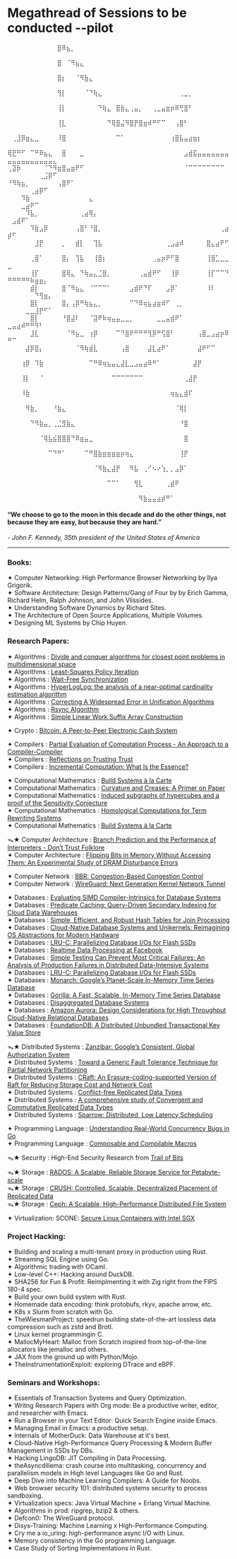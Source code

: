# Megathread of Sessions to be conducted --pilot
⠀⠀⠀⠀⠀⠀⠀⠀⠀⠀⠀⣿⠿⣦⡀⠀⠀⠀⠀⠀⠀⠀⠀⠀⠀⠀⠀⠀⠀⠀⠀⠀⠀⠀⠀⠀⠀⠀⠀⠀⠀⠀⠀⠀⠀⠀⠀⠀⠀⠀⠀⠀⠀⠀⠀⠀⠀⠀⠀⠀
⠀⠀⠀⠀⠀⠀⠀⠀⠀⠀⠀⣿⠀⠈⠻⣦⣄⠀⠀⠀⠀⠀⠀⠀⠀⠀⠀⠀⠀⠀⠀⠀⠀⠀⠀⠀⠀⠀⠀⠀⠀⠀⠀⠀⠀⠀⠀⠀⠀⠀⠀⠀⠀⠀⠀⠀⠀⠀⠀⠀
⠀⠀⠀⠀⠀⠀⠀⠀⠀⠀⠀⣿⡆⠀⠀⠈⠻⣷⣄⠀⠀⠀⠀⠀⠀⠀⠀⠀⠀⠀⠀⠀⠀⠀⠀⠀⠀⠀⠀⠀⠀⠀⠀⠀⠀⠀⠀⠀⠀⠀⠀⠀⠀⠀⠀⠀⠀⠀⠀⠀
⠀⠀⠀⠀⠀⠀⠀⠀⠀⠀⠀⢻⡇⠀⠀⠀⠀⠈⠙⢷⣄⠀⠀⠀⠀⠀⠀⠀⠀⠀⠀⠀⠀⠀⠀⠀⠀⠀⢀⣀⡀⠀⠀⠀⠀⠀⠀⠀⠀⠀⠀⠀⠀⠀⠀⠀⠀⠀⠀⠀
⠀⠀⠀⠀⠀⠀⠀⠀⠀⠀⠀⢸⡇⠀⠀⠀⠀⠀⠀⠀⠙⢷⣄⠀⣿⣷⣄⢀⣤⡀⠀⠀⢀⣀⣤⣶⡶⠿⢛⣿⠃⠀⠀⠀⠀⠀⠀⠀⠀⠀⠀⠀⠀⠀⠀⠀⠀⠀⠀⠀
⠀⠀⠀⠀⠀⠀⠀⠀⠀⠀⠀⢸⣇⠀⠀⠀⠀⠀⠀⠀⠀⠀⠙⢿⣿⣬⠻⣿⡟⣿⣶⠾⠛⠋⠉⠀⠀⢠⣿⠃⠀⠀⠀⠀⠀⠀⠀⠀⠀⠀⠀⠀⠀⠀⠀⠀⠀⠀⠀⠀
⠀⢀⣸⡿⣶⣄⣀⠀⠀⠀⠀⠸⣿⠀⠀⠀⠀⠀⠀⠀⠀⠀⠀⠀⠉⠁⠀⠀⠀⠀⠀⠀⠀⠀⠀⠀⢰⣿⣧⣤⣴⣶⡆⠀⠀⠀⠀⠀⠀⠀⠀⠀⠀⠀⠀⠀⠀⠀⠀⠀
⢿⣟⠛⠋⠀⠉⠛⠿⣦⣄⠀⠀⣿⠀⠀⠀⣀⠀⠀⠀⠀⠀⠀⠀⠀⠀⠀⠀⠀⠀⠀⠀⠀⠀⠀⠀⠀⠀⠀⣠⣾⣯⣤⣤⣤⣤⣤⣤⣤⣤⣤⣤⣤⣤⣤⣤⣤⣤⣤⣄
⢀⣽⡷⠀⠀⠀⠀⠀⠈⠙⠻⣶⣿⣤⣶⠟⠋⠀⠀⠀⠀⠀⠀⠀⠀⠀⠀⠀⠀⠀⠀⠀⠀⠀⠀⠀⠀⠀⠀⠈⠉⠉⠉⠉⠉⠉⠉⠉⠀⠀⠀⠀⠀⠀⠀⠀⢀⣨⡿⠋
⠘⠻⢷⣦⡀⠀⠀⠀⠀⠀⠀⢠⣿⠟⠁⠀⠀⠀⠀⠀⠀⠀⠀⠀⠀⠀⠀⠀⠀⠀⠀⠀⠀⠀⠀⠀⠀⠀⠀⠀⠀⠀⠀⠀⠀⠀⠀⠀⠀⠀⠀⠀⠀⠀⢀⣴⡿⠋⠀⠀
⠀⠀⠀⠹⣷⠀⠀⠀⠀⠀⠀⠀⠀⠀⠀⠀⠀⠀⣄⠀⠀⠀⠀⠀⠀⠀⠀⠀⠀⠀⠀⠀⠀⠀⠀⠀⠀⠀⠀⠀⠀⠀⠀⠀⠀⠀⠀⠀⠀⠀⠀⠀⣀⣴⠟⠉⠀⠀⠀⠀
⠀⠀⠀⠀⠹⣧⡀⠀⠀⠀⠀⠀⠀⠀⠀⠀⢀⣴⢿⡄⠀⠀⠀⠀⠀⠀⠀⠀⠀⠀⠀⠀⠀⠀⠀⠀⠀⠀⠀⠀⠀⠀⠀⠀⠀⠀⠀⠀⠀⠀⣠⣾⠟⠁⠀⠀⠀⠀⠀⠀               
⠀⠀⠀⠀⠀⠹⣷⣠⡿⠀⠀⠀⠀⠀⠀⢠⣿⠃⠘⣿⡀⠀⠀⠀⠀⠀⠀⠀⠀⠀⠀⠀⠀⠀⠀⠀⠀⠀⠀⠀⠀⠀⠀⠀⠀⠀⠀⢀⣴⡾⠋⠀⠀⠀⠀⠀⠀⠀⠀⠀                                  
⠀⠀⠀⠀⠀⠀⣸⡟⠀⠀⠀⠀⡀⠀⠀⣾⡇⠀⠀⢹⣧⠀⠀⠀⠀⠀⠀⠀⠀⠀⠀⠀⠀⠀⠀⢀⣠⣴⠾⠀⠀⠀⠀⠀⣿⣄⣴⠟⠋⠀⠀⠀⠀⠀⠀⠀⠀⠀⠀⠀
⠀⠀⠀⠀⠀⢀⣿⠁⠀⠀⠀⠀⣿⡄⠀⢹⣧⠀⠀⢸⣿⡆⠀⠀⠀⠀⠀⠀⠀⠀⠀⠀⢀⣤⡶⠟⠋⣿⠀⠀⠀⠀⠀⠀⢸⣿⣁⣀⣀⣀⠀⠀⠀⠀⠀⠀⠀⠀⠀⠀
⠀⠀⠀⠀⠀⢸⡏⠀⠀⠀⠀⠀⣿⢿⣄⠀⠙⢷⣤⣄⣈⣿⡀⠀⠀⠀⠀⠀⠀⢀⣤⣾⠟⠋⠀⠀⢸⡿⠀⠀⠀⠀⠀⠀⢸⡏⠉⠉⠙⠛⠛⠛⠛⠛⠷⣶⣶⡄⠀⠀
⠀⠀⠀⠀⠀⣾⡇⠀⠀⠀⠀⠀⣿⠈⠻⣦⣄⠀⠈⠉⠉⠉⠁⠀⠀⠀⠀⣠⣾⠟⠙⠏⠀⠀⠀⣠⡿⠁⠀⠀⠀⠀⠀⠀⠸⠇⠀⠀⠀⠀⠀⠀⠀⠀⠀⠙⢻⣶⡄⠀                     
⠀⠀⠀⠀⠀⣿⡇⠀⠀⠀⠀⠀⣿⡄⢠⡿⠛⢷⣦⣄⡀⠀⠀⠀⠀⠀⠀⠉⠙⠿⢶⣦⣴⣶⠾⠋⠀⢀⡀⠀⠀⠀⠀⠀⠀⠀⠀⠀⠀⠀⠀⠀⠀⣀⣀⣸⡟⠋⠁⠀
⠀⠀⠀⠀⠀⣿⡇⠀⠀⠀⠀⠀⠘⣿⣼⠇⠀⠀⠈⣽⠟⠷⢶⣤⣤⣀⣀⡀⠀⠀⠀⠀⠀⣀⣀⣤⣾⠟⠁⠀⠀⠀⠀⠀⠀⠀⠀⠀⠀⣀⣤⣴⠾⠛⠛⠻⠃⠀⠀⠀
⠀⠀⠀⠀⠀⣸⣇⠀⠀⠀⠀⠀⠀⠈⠻⣦⣀⠀⢰⡿⠀⠀⠀⠀⠉⠙⣿⠟⠛⠛⠛⢻⡿⠛⢫⣿⠃⠀⠀⠀⠀⠀⢠⣿⣀⣠⣴⡶⠿⠛⠉⠀⠀⠀⠀⠀⠀⠀⠀⠀
⠀⠀⠀⠀⣼⡿⣿⡄⠀⠀⠀⠀⠀⠀⠀⠈⠻⢷⣾⣇⠀⠀⠀⠀⠀⢠⣿⠀⠀⠀⠀⣼⣇⣴⠟⠁⠀⠀⠀⠀⠀⠀⣼⠟⠋⠉⠀⠀⠀⠀⠀⠀⠀⠀⠀⠀⠀⠀⠀⠀
⠀⠀⠀⢰⡿⠀⠹⣷⠀⠀⠀⠀⠀⠀⠀⠀⠀⠀⠉⠛⠿⢶⣦⣤⣄⣼⣇⣀⣠⣤⣴⠿⠛⠁⠀⠀⠀⠀⠀⠀⠀⣼⡟⠀⠀⠀⠀⠀⠀⠀⠀⠀⠀⠀⠀⠀⠀⠀⠀⠀
⠀⠀⠀⢸⡇⠀⠀⠈⠀⠀⠀⠀⠀⠀⠀⠀⠀⠀⠀⠀⠀⠀⠀⠉⠉⠉⠉⠉⠉⠉⠀⠀⠀⠀⠀⠀⠀⠀⠀⢀⣼⡟⠀⠀⠀⠀⠀⠀⠀⠀⠀⠀⠀⠀⠀⠀⠀⠀⠀⠀
⠀⠀⠀⠸⣷⠀⠀⠀⠀⠀⠀⠀⠀⠀⠀⠀⠀⠀⠀⠀⠀⠀⠀⠀⠀⠀⠀⠀⠀⠀⠀⠀⠀⠀⠀⠀⢶⣦⣄⣾⠏⠀⠀⠀⠀⠀⠀⠀⠀⠀⠀⠀⠀⠀⠀⠀⠀⠀⠀⠀
⠀⠀⠀⠀⠻⣷⡀⠀⠀⠀⠘⣷⣄⠀⠀⠀⠀⠀⠀⠀⠀⠀⠀⠀⠀⠀⠀⠀⠀⠀⠀⠀⠀⠀⠀⠀⠀⠈⢿⡇⠀⠀⠀⠀⠀⠀⠀⠀⠀⠀⠀⠀⠀⠀⠀⠀⠀⠀⠀⠀
⠀⠀⠀⠀⠀⠙⠻⣷⣤⡀⢀⣈⣻⣷⣄⠀⠀⠀⠀⠀⠀⠀⠀⠀⠀⠀⠀⠀⠀⠀⠀⠀⠀⠀⠀⠀⠀⠀⠘⣿⠀⠀⠀⠀⠀⠀⠀⠀⠀⠀⠀⠀⠀⠀⠀⠀⠀⠀⠀⠀
⠀⠀⠀⠀⠀⠀⠀⠈⢿⣧⣮⣿⣿⣿⠙⠿⣶⣤⣀⠀⠀⠀⠀⠀⠀⠀⠀⠀⠀⠀⠀⠀⠀⠀⠀⠀⠀⠀⠀⣿⠀⠀⠀⠀⠀⠀⠀⠀⠀⠀⠀⠀⠀⠀⠀⠀⠀⠀⠀⠀
⠀⠀⠀⠀⠀⠀⠀⠀⠀⠉⠙⠛⠁⠀⠀⠀⠀⠉⠛⣿⣷⣶⣶⣶⣶⡶⢶⣄⠀⠀⠀⠀⠀⠀⠀⠀⠀⠀⢸⡟⠀⠀⠀⠀⠀⠀⠀⠀⠀⠀⠀⠀⠀⠀⠀⠀⠀⠀⠀⠀
⠀⠀⠀⠀⠀⠀⠀⠀⠀⠀⠀⠀⠀⠀⠀⠀⠀⠀⠀⠈⠻⣷⣄⣼⡟⠀⠀⠻⣧⠀⢀⠊⠢⠔⢱⡀⡀⣠⡿⠁⠀⠀⠀⠀⠀⠀⠀⠀⠀⠀⠀⠀⠀⠀⠀⠀⠀⠀⠀⠀
⠀⠀⠀⠀⠀⠀⠀⠀⠀⠀⠀⠀⠀⠀⠀⠀⠀⠀⠀⠀⠀⠀⠉⠉⠁⠀⠀⠀⢻⣇⠀⠀⠀⠀⠀⢀⣾⠟⠀⠀⠀⠀⠀⠀⠀⠀⠀⠀⠀⠀⠀⠀⠀⠀⠀⠀⠀⠀⠀⠀
⠀⠀⠀⠀⠀⠀⠀⠀⠀⠀⠀⠀⠀⠀⠀⠀⠀⠀⠀⠀⠀⠀⠀⠀⠀⠀⠀⠀⠀⠻⣷⣤⣤⣴⡾⠛⠁⠀⠀⠀⠀⠀
                      
#### “We choose to go to the moon in this decade and do the other things, not because they are easy, but because they are hard.”
*- John F. Kennedy, 35th president of the United States of America*⠀⠀

--------------------------------------------------------------------------------------------------------------------------------------------------------------------------------------------------------------------------------

### Books:
✦ Computer Networking: High Performance Browser Networking by Ilya Grigorik.\
✦ Software Architecture: Design Patterns/Gang of Four by by Erich Gamma, Richard Helm, Ralph Johnson, and John Vlissides.\
✦ Understanding Software Dynamics by Richard Sites.\
✦ The Architecture of Open Source Applications, Multiple Volumes.\
✦ Designing ML Systems by Chip Huyen.

### Research Papers:
✦ Algorithms                  : [Divide and conquer algorithms for closest point problems in multidimensional space](http://euro.ecom.cmu.edu/people/faculty/mshamos/1976ShamosBentley.pdf)  
✦ Algorithms                  : [Least-Squares Policy Iteration](https://users.cs.duke.edu/~parr/jmlr03.pdf)\
✦ Algorithms                  : [Wait-Free Synchronization](https://cs.brown.edu/~mph/Herlihy91/p124-herlihy.pdf)\
✦ Algorithms                  : [HyperLogLog: the analysis of a near-optimal cardinality estimation algorithm](https://algo.inria.fr/flajolet/Publications/FlFuGaMe07.pdf)\
✦ Algorithms                  : [Correcting A Widespread Error in Unification Algorithms](https://norvig.com/unify-bug.pdf)\
✦ Algorithms                  : [Rsync Algorithm](https://www.andrew.cmu.edu/course/15-749/READINGS/required/cas/tridgell96.pdf)\
✦ Algorithms                  : [Simple Linear Work Suffix Array Construction](https://www.cs.cmu.edu/~guyb/paralg/papers/KarkkainenSanders03.pdf)


✦ Crypto                      : [Bitcoin: A Peer-to-Peer Electronic Cash System](https://bitcoin.org/bitcoin.pdf)

✦ Compilers                   : [Partial Evaluation of Computation Process - An Approach to a Compiler-Compiler](https://static.aminer.org/pdf/PDF/001/006/665/partial_evaluation_of_computation_process_an_approach_to_a_compiler.pdf)\
✦ Compilers                   : [Reflections on Trusting Trust](https://www.cs.cmu.edu/~rdriley/487/papers/Thompson_1984_ReflectionsonTrustingTrust.pdf)\
✦ Compilers                   : [Incremental Computation: What Is the Essence?](https://arxiv.org/pdf/2312.07946)


✦ Computational Mathematics : [Build Systems à la Carte](https://www.microsoft.com/en-us/research/uploads/prod/2018/03/build-systems.pdf)\
✦ Computational Mathematics : [Curvature and Creases: A Primer on Paper](https://organicorigami.com/thrackle/class/hon394/papers/HuffmanCurvatureAndCreases.pdf)\
✦ Computational Mathematics : [Induced subgraphs of hypercubes and a proof of the Sensitivity Conjecture](http://www.math.emory.edu/~hhuan30/papers/sensitivity_1.pdf)\
✦ Computational Mathematics : [Homological Computations for Term Rewriting Systems](http://math.univ-lyon1.fr/~malbos/Art/hcTRS.pdf)\
✦ Computational Mathematics :  [Build Systems à la Carte](https://www.microsoft.com/en-us/research/uploads/prod/2018/03/build-systems.pdf)


ᯓ★ Computer Architecture      : [Branch Prediction and the Performance of Interpreters - Don’t Trust Folklore](https://inria.hal.science/hal-01100647/document)\
✦ Computer Architecture       : [Flipping Bits in Memory Without Accessing Them: An Experimental Study of DRAM Disturbance Errors](http://users.ece.cmu.edu/~yoonguk/papers/kim-isca14.pdf)

✦ Computer Network            : [BBR: Congestion-Based Congestion Control](https://research.google/pubs/bbr-congestion-based-congestion-control/)\
✦ Computer Network            : [WireGuard: Next Generation Kernel Network Tunnel](https://www.wireguard.com/papers/wireguard.pdf)

✦ Databases                   : [Evaluating SIMD Compiler-Intrinsics for Database Systems](https://lawben.com/publication/autovec-db/)\
✦ Databases                   : [Predicate Caching: Query-Driven Secondary Indexing for Cloud Data Warehouses](https://assets.amazon.science/11/0e/3a9288554485b616fa0c99fe4067/predicate-caching-query-driven-secondary-indexing-for-cloud-data-warehouses.pdf)\
✦ Databases                   : [Simple, Efficient, and Robust Hash Tables for Join Processing](https://db.in.tum.de/~birler/papers/hashtable.pdf)\
✦ Databases                   : [Cloud-Native Database Systems and Unikernels: Reimagining OS Abstractions for Modern Hardware](https://dl.gi.de/server/api/core/bitstreams/9c8435ee-d478-4b0e-9e3f-94f39a9e7090/content)\
✦ Databases                   : [LRU-C: Parallelizing Database I/Os for Flash SSDs](https://dl.acm.org/doi/abs/10.14778/3598581.3598605)\
✦ Databases                   : [Realtime Data Processing at Facebook](https://research.facebook.com/file/2911431619185690/realtime_data_processing_at_facebook.pdf)\
✦ Databases                   : [Simple Testing Can Prevent Most Critical Failures: An Analysis of Production Failures in Distributed Data-Intensive Systems](https://www.usenix.org/system/files/conference/osdi14/osdi14-paper-yuan.pdf)\
✦ Databases                   : [LRU-C: Parallelizing Database I/Os for Flash SSDs](https://dl.acm.org/doi/abs/10.14778/3598581.3598605)\
✦ Databases                   : [Monarch: Google’s Planet-Scale In-Memory Time Series Database](https://storage.googleapis.com/pub-tools-public-publication-data/pdf/d84ab6c93881af998de877d0070a706de7bec6d8.pdf)\
✦ Databases                   : [Gorilla: A Fast, Scalable, In-Memory Time Series Database](https://www.vldb.org/pvldb/vol8/p1816-teller.pdf)\
✦ Databases                   : [Disaggregated Database Systems](https://www.cs.purdue.edu/homes/csjgwang/pubs/SIGMOD23_Tutorial_DisaggregatedDB.pdf)\
✦ Databases                   : [Amazon Aurora: Design Considerations for High Throughput Cloud-Native Relational Databases](https://pages.cs.wisc.edu/~yxy/cs764-f20/papers/aurora-sigmod-17.pdf)\
✦ Databases                   : [FoundationDB: A Distributed Unbundled Transactional Key Value Store](https://www.foundationdb.org/files/fdb-paper.pdf)




ᯓ★ Distributed Systems        : [Zanzibar: Google’s Consistent, Global Authorization System](https://research.google/pubs/pub48190/)\
✦ Distributed Systems         : [Toward a Generic Fault Tolerance Technique for Partial Network Partitioning](https://www.usenix.org/system/files/osdi20-alfatafta.pdf)\
✦ Distributed Systems         : [CRaft: An Erasure-coding-supported Version of Raft for Reducing Storage Cost and Network Cost](https://www.usenix.org/system/files/fast20-wang_zizhong.pdf)\
✦ Distributed Systems         : [Conflict-free Replicated Data Types](https://inria.hal.science/inria-00609399v1/document)\
✦ Distributed Systems         : [A comprehensive study of Convergent and Commutative Replicated Data Types](https://inria.hal.science/file/index/docid/555588/filename/techreport.pdf)\
✦ Distributed Systems         : [Sparrow: Distributed, Low Latency Scheduling](https://people.csail.mit.edu/matei/papers/2013/sosp_sparrow.pdf)



✦ Programming Language        : [Understanding Real-World Concurrency Bugs in Go](https://songlh.github.io/paper/go-study.pdf)\
✦ Programming Language        : [Composable and Compilable Macros](https://www-old.cs.utah.edu/plt/publications/macromod.pdf)

ᯓ★ Security                  : High-End Security Research from [Trail of Bits](https://github.com/trailofbits/publications)


ᯓ★ Storage                  : [RADOS: A Scalable, Reliable Storage Service for Petabyte-scale](https://ceph.com/assets/pdfs/weil-rados-pdsw07.pdf)\
ᯓ★ Storage                  : [CRUSH: Controlled, Scalable, Decentralized Placement of Replicated Data](https://ceph.com/assets/pdfs/weil-crush-sc06.pdf)\
ᯓ★ Storage                  : [Ceph: A Scalable, High-Performance Distributed File System](https://ceph.io/assets/pdfs/weil-ceph-osdi06.pdf)


✦ Virtualization: SCONE: [Secure Linux Containers with Intel SGX](https://www.usenix.org/system/files/conference/osdi16/osdi16-arnautov.pdf)


### Project Hacking:
✦ Building and scaling a multi-tenant proxy in production using Rust.\
✦ Streaming SQL Engine using Go.\
✦ Algorithmic trading with OCaml.\
✦ Low-level C++: Hacking around DuckDB.\
✦ SHA256 for Fun & Profit: Reimplmenting it with Zig right from the FIPS 180-4 spec.\
✦ Build your own build system with Rust.\
✦ Homemade data encoding: think protobufs, rkyv, apache arrow, etc.\
✦ K8s x Slurm from scratch with Go.\
✦ TheWiesmanProject: speedrun building state-of-the-art lossless data compression such as zstd and Brotl.\
✦ Linux kernel programmingin C.\
✦ MallocMyHeart: Malloc from Scratch inspired from top-of-the-line allocators like jemalloc and others.\
✦ JAX from the ground up with Python/Mojo.\
✦ TheInstrumentationExploit: exploring DTrace and eBPF.


### Seminars and Workshops:
✦ Essentials of Transaction Systems and Query Optimization.\
✦ Writng Research Papers with Org mode: Be a productive writer, editor, and researcher with Emacs.\
✦ Run a Browser in your Text Editor: Quick Search Engine inside Emacs.\
✦ Managing Email in Emacs: a productive setup.\
✦ Internals of MotherDuck: Data Warehouse at it's best.\
✦ Cloud-Native High-Performance Query Processing & Modern Buffer Management in SSDs by DBs.\
✦ Hacking LingoDB: JIT Compiling in Data Processing.\
✦ theAsyncdillema: crash course into multitasking, concurrency and parallelism models in High level Languages like Go and Rust.\
✦ Deep Dive into Machine Learning Compilers: A Guide for Noobs.\
✦ Web browser security 101: distributed systems security to process sandboxing.\
✦ Virtualization specs: Java Virtual Machine + Erlang Virtual Machine.\
✦ Algorithms in prod: ripgrep, bzip2 & others.\
✦ Defcon0: The WireGuard protocol.\
✦ Disys-Training: Machine Learning x High-Performance Computing.\
✦ Cry me a io_uring: high-performance async I/O with Linux.\
✦ Memory consistency in the Go programming Language.\
✦ Case Study of Sorting Implementations in Rust.


